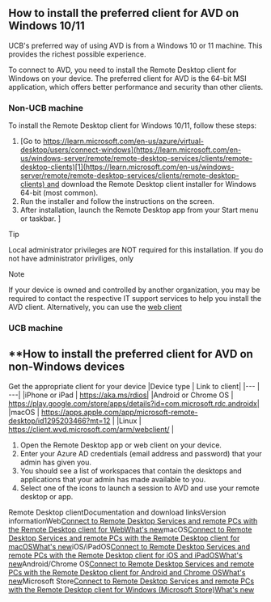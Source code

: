 ## **How to install the preferred client for AVD on Windows 10/11**

UCB's preferred way of using AVD is from a Windows 10 or 11 machine. This provides the richest possible experience.

To connect to AVD, you need to install the Remote Desktop client for Windows on your device. The preferred client for AVD is the 64-bit MSI application, which offers better performance and security than other clients.

### Non-UCB machine

To install the Remote Desktop client for Windows 10/11, follow these steps:
1.  [Go to https://learn.microsoft.com/en-us/azure/virtual-desktop/users/connect-windows](https://learn.microsoft.com/en-us/windows-server/remote/remote-desktop-services/clients/remote-desktop-clients)[1](https://learn.microsoft.com/en-us/windows-server/remote/remote-desktop-services/clients/remote-desktop-clients) and download the Remote Desktop client installer for Windows 64-bit (most common).
2.  Run the installer and follow the instructions on the screen.
3.  After installation, launch the Remote Desktop app from your Start menu or taskbar.
]
>[!tip]
> Local administrator privileges are NOT required for this installation. If you do not have administrator priviliges, only


>[!note]
If your device is owned and controlled by another organization, you may be required to contact the respective IT support services to help you install the AVD client. Alternatively, you can use the [web client](https://client.wvd.microsoft.com/arm/webclient/)

### UCB machine


## **How to install the preferred client for AVD on non-Windows devices

Get the appropriate client for your device
|Device type | Link to client|
|--- | ---|
|iPhone or iPad | https://aka.ms/rdios|
|Android or Chrome OS | https://play.google.com/store/apps/details?id=com.microsoft.rdc.androidx|
|macOS | https://apps.apple.com/app/microsoft-remote-desktop/id1295203466?mt=12 |
|Linux | https://client.wvd.microsoft.com/arm/webclient/ |

1. Open the Remote Desktop app or web client on your device.
2.  Enter your Azure AD credentials (email address and password) that your admin has given you.
3.  You should see a list of workspaces that contain the desktops and applications that your admin has made available to you.
4.  Select one of the icons to launch a session to AVD and use your remote desktop or app.


Remote Desktop clientDocumentation and download linksVersion informationWeb[Connect to Remote Desktop Services and remote PCs with the Remote Desktop client for Web](https://learn.microsoft.com/en-us/windows-server/remote/remote-desktop-services/clients/remote-desktop-web-client)[What's new](https://learn.microsoft.com/en-us/windows-server/remote/remote-desktop-services/clients/web-client-whatsnew)macOS[Connect to Remote Desktop Services and remote PCs with the Remote Desktop client for macOS](https://learn.microsoft.com/en-us/windows-server/remote/remote-desktop-services/clients/remote-desktop-mac)[What's new](https://learn.microsoft.com/en-us/windows-server/remote/remote-desktop-services/clients/mac-whatsnew)iOS/iPadOS[Connect to Remote Desktop Services and remote PCs with the Remote Desktop client for iOS and iPadOS](https://learn.microsoft.com/en-us/windows-server/remote/remote-desktop-services/clients/remote-desktop-ios)[What's new](https://learn.microsoft.com/en-us/windows-server/remote/remote-desktop-services/clients/ios-whatsnew)Android/Chrome OS[Connect to Remote Desktop Services and remote PCs with the Remote Desktop client for Android and Chrome OS](https://learn.microsoft.com/en-us/windows-server/remote/remote-desktop-services/clients/remote-desktop-android)[What's new](https://learn.microsoft.com/en-us/windows-server/remote/remote-desktop-services/clients/android-whatsnew)Microsoft Store[Connect to Remote Desktop Services and remote PCs with the Remote Desktop client for Windows (Microsoft Store)](https://learn.microsoft.com/en-us/windows-server/remote/remote-desktop-services/clients/windows)[What's new](https://learn.microsoft.com/en-us/windows-server/remote/remote-desktop-services/clients/windows-whatsnew)

